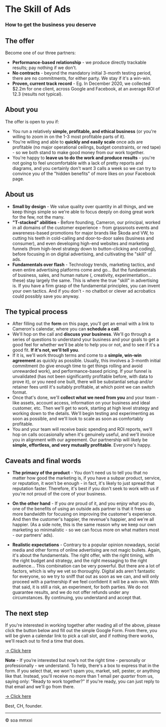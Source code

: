 # The Skill of Ads
### How to get the business you deserve


## The offer

Become one of our three partners:

- **Performance-based relationship** - we produce directly trackable results; pay nothing if we don't.
- **No contracts** - beyond the mandatory initial 3-month testing period, there are no commitments, for either party. We stay if it's a win-win.
- **Proven, current track record** - Eg. In December 2020, we collected $2.2m for one client, across Google and Facebook, at an average ROI of 12.3 (results not typical).


## About you

The offer is open to you if:

- You run a relatively **simple, profitable, and ethical business** (or you're willing to zoom in on the 1-3 most profitable parts of it).
- You're willing and able to **quickly and easily scale** once ads are profitable (no major operational ceilings, budget constraints, or red tape) - so we both stand to make good money from our work together.
- You're happy to **leave us to do the work and produce results** - you're not going to feel uncomfortable with a lack of pretty reports and diagrams, and you certainly don't want 3 calls a week so we can try to convince you of the "hidden benefits" of more likes on your Facebook page.


## About us

- **Small by design** - We value quality over quantity in all things, and we keep things simple so we're able to focus deeply on doing great work for the few, not the many.
- **"T-stacked" abilities** - Before founding, Cameron, our principal, worked in all domains of the customer experience - from grassroots events and awareness-based promotions for major brands like Škoda and VW, to cutting his teeth in cold-calling and door-to-door sales (business and consumer), and even developing high-end websites and marketing funnels (from high-level strategy down to button-clicking and coding), before focusing in on digital advertising, and cultivating the "skill" of ads.
- **Fundamentals over flash** - Technology trends, marketing tactics, and even entire advertising platforms come and go... But the fundamentals of business, sales, and human nature (, creativity, experimentation... these) stay largely the same. This is where the true "skill" in advertising is. If you have a firm grasp of the fundamental principles, you can invent your own tactics. And if you don't - no chatbot or clever ad acrobatics could possibly save you anyway.


## The typical process

- After filling out the **form** on this page, you'll get an email with a link to Cameron's calendar, where you can **schedule a call**.
- We'll hop on the call and **discuss your business**. We'll go through a series of questions to understand your business and your goals to get a good feel for whether we'll be able to help you or not, and to see if it's a good fit. **If it's not, we'll tell you**.
- If it is, we'll work through terms and come to a **simple, win-win agreement** as quickly as possible. Usually, this involves a 3-month initial commitment (to give enough time to get things rolling and avoid unrewarded work), and performance-based pricing. If your funnel is unvalidated (has not been significantly profitable before, with data to prove it), or you need one built, there will be substantial setup and/or retainer fees until it's suitably profitable, at which point we can switch format.
- Once that's done, we'll **collect what we need from you** and your team - like assets, account access, information on your business and ideal customer, etc. Then we'll get to work, starting at high level strategy and working down to the details. We'll begin testing and experimenting as soon as possible, and we'll look to scale as soon as comfortably profitable.
- You and your team will receive basic spending and ROI reports, we'll hop on calls occasionally when it's genuinely useful, and we'll invoice you in alignment with our agreement. Our partnership will likely be **simple, effortless, and very mutually profitable**. Everyone's happy.



## Caveats and final words

- **The primacy of the product** - You don't need us to tell you that no matter how good the marketing is, if you have a subpar product, service, or reputation, it won't be enough - in fact, it's likely to just spread that reputation faster. Therefore, it's best if you don't seek to work with us if you're not proud of the core of your business.

- **On the other hand** - If you _are_ proud of it, and you enjoy what you do, one of the benefits of using an outside ads partner is that it frees up more bandwidth for focusing on improving the customer's experience. And then the customer's happier, the revenue's happier, and we're all happier. (As a side note, this is the same reason why we keep our own marketing so minimalistic - so we can focus more on what matters most - our partners' ads).

- **Realistic expectations** - Contrary to a popular opinion nowadays, social media and other forms of online advertising are not magic bullets. Again, it's about the fundamentals. The right offer, with the right timing, with the right budget and strategy, and the right messaging to the right audience... This combination can be very powerful. But there are a lot of factors, which is why we vet so thoroughly. Digital ads aren't fantastic for everyone, so we try to sniff that out as soon as we can, and will only proceed with a partnership if we feel confident it will be a win-win. With that said, it is still a risk, an experiment, for both parties. We do not guarantee results, and we do not offer refunds under any circumstances. By continuing, you understand and accept that.



## The next step

If you're interested in working together after reading all of the above, please click the button below and fill out the simple Google Form. From there, you will be given a calendar link to pick a call slot, and if nothing there works, we'll reach out to find a time that does.

[-> Click here](https://www.skillofads.com/survey.html)

**Note** - If you’re interested but now’s not the right time - personally or professionally - we understand. To help, there's a box to express that in the form. If you select that, we won't spam you, market, sell, pester, or anything like that. Instead, you'll receive no more than 1 email per _quarter_ from us, saying only: "Ready to work together?" If you're ready, you can just reply to that email and we'll go from there.

[-> Click here](https://www.skillofads.com/survey)

Best,
CH, founder.



***

© soa mmxxi

